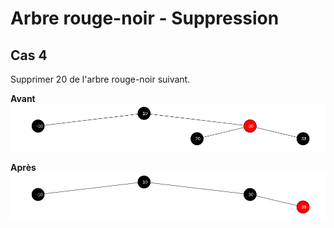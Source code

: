 # Arbre rouge-noir - Suppression

## Cas 4
Supprimer 20 de l'arbre rouge-noir suivant.

**Avant**
<img src="cas4a.png">

**Après**
<img src="cas4b.png">
